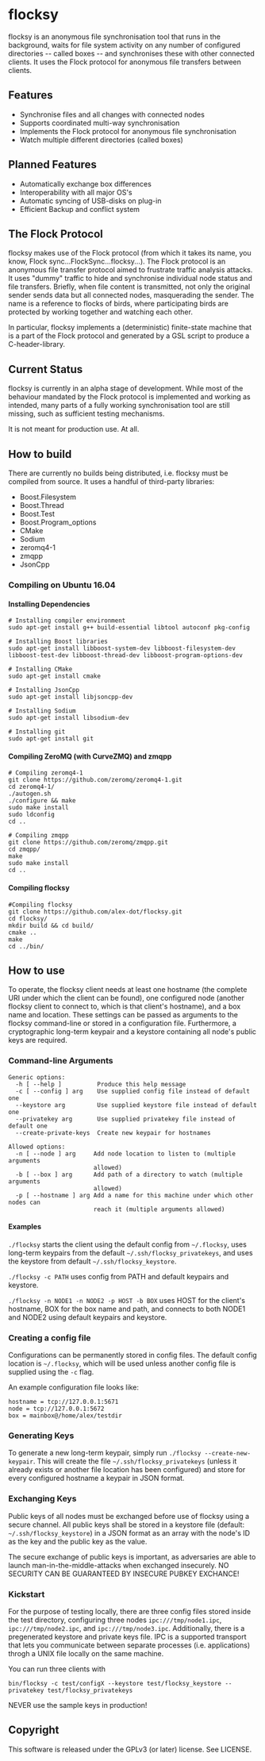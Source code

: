# flocksy

flocksy is an anonymous file synchronisation tool that runs in the background, 
waits for file system activity on any number of configured directories 
-- called boxes -- and synchronises these with other connected clients. 
It uses the Flock protocol for anonymous file transfers between clients. 

## Features

- Synchronise files and all changes with connected nodes
- Supports coordinated multi-way synchronisation
- Implements the Flock protocol for anonymous file synchronisation
- Watch multiple different directories (called boxes)

## Planned Features

- Automatically exchange box differences
- Interoperability with all major OS's
- Automatic syncing of USB-disks on plug-in
- Efficient Backup and conflict system

## The Flock Protocol

flocksy makes use of the Flock protocol (from which it takes its name, you know, 
Flock sync...FlockSync...flocksy...). The Flock protocol is an anonymous file 
transfer protocol aimed to frustrate traffic analysis attacks. It uses "dummy" 
traffic to hide and synchronise individual node status and file transfers. 
Briefly, when file content is transmitted, not only the original sender sends 
data but all connected nodes, masquerading the sender. The name is a reference to 
flocks of birds, where participating birds are protected by working together and 
watching each other. 

In particular, flocksy implements a (deterministic) finite-state machine that is 
a part of the Flock protocol and generated by a GSL script to produce a 
C-header-library. 

## Current Status

flocksy is currently in an alpha stage of development. While most of the behaviour 
mandated by the Flock protocol is implemented and working as intended, many parts 
of a fully working synchronisation tool are still missing, such as sufficient testing 
mechanisms. 

It is not meant for production use. At all. 

## How to build

There are currently no builds being distributed, i.e. flocksy must be compiled
from source. It uses a handful of third-party libraries:

- Boost.Filesystem
- Boost.Thread
- Boost.Test
- Boost.Program_options
- CMake
- Sodium
- zeromq4-1
- zmqpp
- JsonCpp

### Compiling on Ubuntu 16.04

#### Installing Dependencies

```
# Installing compiler environment
sudo apt-get install g++ build-essential libtool autoconf pkg-config

# Installing Boost libraries
sudo apt-get install libboost-system-dev libboost-filesystem-dev libboost-test-dev libboost-thread-dev libboost-program-options-dev

# Installing CMake
sudo apt-get install cmake

# Installing JsonCpp
sudo apt-get install libjsoncpp-dev

# Installing Sodium
sudo apt-get install libsodium-dev

# Installing git
sudo apt-get install git
```

#### Compiling ZeroMQ (with CurveZMQ) and zmqpp

```
# Compiling zeromq4-1
git clone https://github.com/zeromq/zeromq4-1.git
cd zeromq4-1/
./autogen.sh
./configure && make
sudo make install
sudo ldconfig
cd ..

# Compiling zmqpp
git clone https://github.com/zeromq/zmqpp.git
cd zmqpp/
make
sudo make install
cd ..
```

#### Compiling flocksy

```
#Compiling flocksy
git clone https://github.com/alex-dot/flocksy.git
cd flocksy/
mkdir build && cd build/
cmake ..
make
cd ../bin/
```

## How to use

To operate, the flocksy client needs at least one hostname (the complete URI 
under which the client can be found), one configured node (another flocksy 
client to connect to, which is that client's hostname), and a box name and location. 
These settings can be passed as arguments to the flocksy command-line or 
stored in a configuration file. Furthermore, a cryptographic long-term keypair 
and a keystore containing all node's public keys are required. 

### Command-line Arguments

```
Generic options:
  -h [ --help ]          Produce this help message
  -c [ --config ] arg    Use supplied config file instead of default one
  --keystore arg         Use supplied keystore file instead of default one
  --privatekey arg       Use supplied privatekey file instead of default one
  --create-private-keys  Create new keypair for hostnames

Allowed options:
  -n [ --node ] arg     Add node location to listen to (multiple arguments 
                        allowed)
  -b [ --box ] arg      Add path of a directory to watch (multiple arguments 
                        allowed)
  -p [ --hostname ] arg Add a name for this machine under which other nodes can
                        reach it (multiple arguments allowed)
```

#### Examples

`./flocksy` starts the client using the default config from `~/.flocksy`, uses 
long-term keypairs from the default `~/.ssh/flocksy_privatekeys`, and uses the 
keystore from default `~/.ssh/flocksy_keystore`. 

`./flocksy -c PATH` uses config from PATH and default keypairs and keystore. 

`./flocksy -n NODE1 -n NODE2 -p HOST -b BOX` uses HOST for the client's hostname, 
BOX for the box name and path, and connects to both NODE1 and NODE2 using default 
keypairs and keystore. 

### Creating a config file

Configurations can be permanently stored in config files. The default config 
location is `~/.flocksy`, which will be used unless another config file is 
supplied using the `-c` flag. 

An example configuration file looks like:

```
hostname = tcp://127.0.0.1:5671
node = tcp://127.0.0.1:5672
box = mainbox@/home/alex/testdir
```

### Generating Keys

To generate a new long-term keypair, simply run `./flocksy --create-new-keypair`. 
This will create the file `~/.ssh/flocksy_privatekeys` (unless it already exists
or another file location has been configured) and store for every configured 
hostname a keypair in JSON format. 

### Exchanging Keys

Public keys of all nodes must be exchanged before use of flocksy using a secure 
channel. All public keys shall be stored in a keystore file (default: 
`~/.ssh/flocksy_keystore`) in a JSON format as an array with the node's 
ID as the key and the public key as the value. 

The secure exchange of public keys is important, as adversaries are able to 
launch man-in-the-middle-attacks when exchanged insecurely. 
NO SECURITY CAN BE GUARANTEED BY INSECURE PUBKEY EXCHANCE! 

### Kickstart

For the purpose of testing locally, there are three config files stored inside 
the test directory, configuring three nodes `ipc:///tmp/node1.ipc`, 
`ipc:///tmp/node2.ipc`, and `ipc:///tmp/node3.ipc`. Additionally, there is a 
pregenerated keystore and private keys file. IPC is a supported transport that
lets you communicate between separate processes (i.e. applications) throgh a 
UNIX file locally on the same machine.  

You can run three clients with

```
bin/flocksy -c test/configX --keystore test/flocksy_keystore --privatekey test/flocksy_privatekeys
```

NEVER use the sample keys in production!

## Copyright

This software is released under the GPLv3 (or later) license. See LICENSE. 
